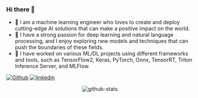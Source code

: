 ### Hi there 👋

- 🔭 I am a machine learning engineer who loves to create and deploy cutting-edge AI solutions that can make a positive impact on the world. 
- 👯 I have a strong passion for deep learning and natural language processing, and I enjoy exploring new models and techniques that can push the boundaries of these fields.
- 🌱 I have worked on various ML/DL projects using different frameworks and tools, such as TensorFlow2, Keras, PyTorch, Onnx, TensorRT, Triton Inference Server, and MLFlow.

[![Github](https://img.shields.io/badge/Github-vinish-181717?style=flat-square&logo=github)](https://github.com/vinishuchiha)
[![linkedin](https://img.shields.io/badge/LinkedIn-vinish-0077B5?style=flat-square&logo=linkedin)](https://www.linkedin.com/in/vinish-m-4ab33a18b/)

<div align="center">

<!--[![GitHub Streak](https://github-readme-streak-stats.herokuapp.com?user=VinishUchiha&theme=dark&card_width=500)](https://git.io/streak-stats)-->

![github-stats](https://github-readme-stats-git-masterrstaa-rickstaa.vercel.app/api?username=vinishuchiha&show_icons=true&theme=algolia&count_private=true&hide_title=true)
